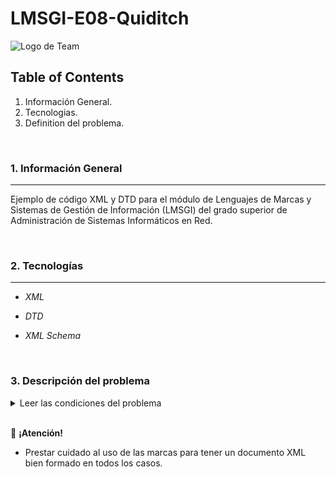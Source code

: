 # LMSGI-E08-Quiditch

![Logo de Team](https://github.com/ana-polo/LMSGI02-E01/blob/main/LMSGI.gif "Team logo")

## Table of Contents

1. Información General.
2. Tecnologias.
3. Definition del problema.

&nbsp;

### 1. Información General

***

Ejemplo de código XML y DTD para el módulo de Lenguajes de Marcas y Sistemas de Gestión de Información (LMSGI) del grado superior de Administración de Sistemas Informáticos en Red.

&nbsp;

### 2. Tecnologías

***

- *XML*

- *DTD*

- *XML Schema*

&nbsp;

### 3. Descripción del problema

<details>
	<summary>Leer las condiciones del problema</summary>
		En el mundo mágico el principal deporte es el Quiditch, que se desarrolla mientras 14 jugadores, 
		7 de cada equipo, vuelan en escobas al tiempo que esquivan las bludgers ( tipo de pelota hechizada 
		que persigue a los jugadores de forma indiscriminada ). En cada equipo hay siete jugadores: 
			- Tres son cazadores, su cometido es lanzar la quaffle ( pelota especial ) e intentar que entre 
			por uno de los aros de gol. Obtienen diez puntos cada vez que la quaffle pasa por un aro. 
			- El guardián, vuela alrededor de los aros de gol y detiene los lanzamientos del otro equipo.
			- Dos golpeadores, cuyo trabajo es proteger a su equipo de las bludgers y desviarlas hacia el equipo contrario. 
			- El buscador, vuela entre cazadores, golpeadores, la quaffle y las bludgers, intentando atrapar la snitch 
			 dorada ( una pelota pequeña con alas que vuela muy rápido y es difícil de coger, ya que está hechizada para 
			no dejarse atrapar ) antes de que la coja el otro buscador, porque cada vez que un buscador la atrapa, su 
			equipo gana ciento cincuenta puntos extra.
	
		Un partido de quidditch sólo termina cuando se atrapa la snitch, así que puede durar muchísimo ( el record 
		son 3 meses 2 días y 3minutos ). 
	
		El colegio de magia y hechicería Hogwarts celebra todos los cursos un campeonato de Quidditch entre las 
		cuatro casas del colegio, Gryffinfor, Ravenclaw, Hufflepuff y Slytherin. Los cuatro equipos compiten 
		entre sí para luchar por la Copa del colegio.
	
		Para agilizar la gestión de los datos del campeonato, Albus Dumbledor, director del colegio de magia y 
		hechicería Hogwarts, ha contratado a los mejores especialistas en lenguajes de marcas, los alumnos muggles 
		del 1er curso de ASIR del IES Alisal, para hacer una aplicación xml que valide los documentos XML con la información 
		sobre cada uno de los partidos que tienen lugar. 

		Estos ficheros XML han de contener la siguiente información sobre el partido:
			
			- Equipos que lo juegan. ( Sólo pueden ser los equipos de las casas de Hogwarts ).
			
			- Fecha del encuentro. 
			
			- Duración del mismo. 
			
			- Ganador. ( Su valor será el nombre del equipo ganador ). 
			
			- Arbitro. Pueden ser la profesora. Hooch o el profesor Snape.
			
			- Código de identificación del partido. Está formado por las iniciales de los equipos contrincantes, en mayúsculas, seguidas de un guión y cuatro cifras que representan el año del partido.

		Sobre cada equipo se guardará la siguiente información:
			- Nombre.
			- Agrupar los jugadores que ocupan cada uno de los puestos. Hay que guardar, si es el caso, los goles que ha metido cada uno de los cazadores, las paradas del guardián y si el buscador ha capturado o no la snicht dorada. 
			- Puntos conseguidos. 
			- Código que lo identifica, se formará por las 3 primeras letras del nombre, en minúsculas, seguido de tres cifras. 

			La información que queremos guardar de cada uno de los jugadores es:
			- Nombre. 
			- Número de faltas cometidas, si las hay. 
			- Código identificador, que coincide con el expediente académico. Está compuesto de 8 Caracteres alfanuméricos. 
			- Número de cursos que lleva formando parte del equipo.

</details>
&nbsp;

👀 **¡Atención!**

- Prestar cuidado al uso de las marcas para tener un documento XML bien formado en todos los casos.

&nbsp;
